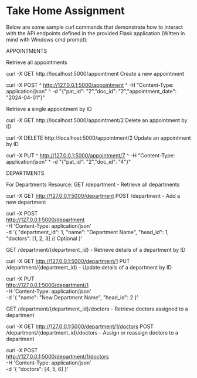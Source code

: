 # Take Home Assignment

Below are some sample curl commands that demonstrate how to interact with the API endpoints defined in the provided Flask application (Witten in mind with Windows cmd prompt):

APPOINTMENTS

Retrieve all appointments

curl -X GET http://localhost:5000/appointment
Create a new appointment

curl -X POST ^
  http://127.0.0.1:5000/appointment ^
  -H "Content-Type: application/json" ^
  -d "{\"pat_id\": \"2\",\"doc_id\": \"2\",\"appointment_date\": \"2024-04-01\"}"

Retrieve a single appointment by ID

curl -X GET http://localhost:5000/appointment/2
Delete an appointment by ID

curl -X DELETE http://localhost:5000/appointment/2
Update an appointment by ID

curl -X PUT ^  http://127.0.0.1:5000/appointment/7 ^  -H "Content-Type: application/json" ^  -d "{\"pat_id\": \"2\",\"doc_id\": \"4\"}"

DEPARTMENTS

For Departments Resource:
GET /department - Retrieve all departments


curl -X GET http://127.0.0.1:5000/department POST /department - Add a new department


curl -X POST \
  http://127.0.0.1:5000/department \
  -H 'Content-Type: application/json' \
  -d '{
    "department_id": 1,
    "name": "Department Name",
    "head_id": 1,
    "doctors": [1, 2, 3]  // Optional
  }'


GET /department/{department_id} - Retrieve details of a department by ID


curl -X GET http://127.0.0.1:5000/department/1
PUT /department/{department_id} - Update details of a department by ID


curl -X PUT \
  http://127.0.0.1:5000/department/1 \
  -H 'Content-Type: application/json' \
  -d '{
    "name": "New Department Name",
    "head_id": 2
  }'


GET /department/{department_id}/doctors - Retrieve doctors assigned to a department


curl -X GET http://127.0.0.1:5000/department/1/doctors
POST /department/{department_id}/doctors - Assign or reassign doctors to a department


curl -X POST \
  http://127.0.0.1:5000/department/1/doctors \
  -H 'Content-Type: application/json' \
  -d '{
    "doctors": [4, 5, 6]
  }'



